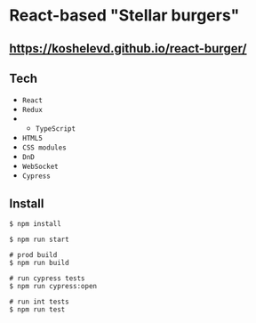 
# React-based "Stellar burgers"

## https://koshelevd.github.io/react-burger/

## Tech
* `React`
* `Redux`
* * `TypeScript`
* `HTML5`
* `CSS modules`
* `DnD`
* `WebSocket`
* `Cypress`

## Install
```
$ npm install

$ npm run start

# prod build
$ npm run build

# run cypress tests
$ npm run cypress:open

# run int tests
$ npm run test
```
